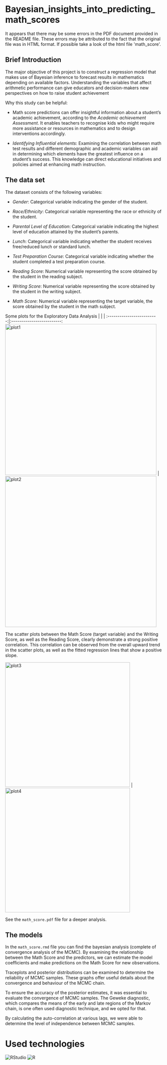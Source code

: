 # Bayesian_insights_into_predicting_math_scores

It appears that there may be some errors in the PDF document provided in the README file. These errors may be attributed to the fact that the original file was in HTML format.
If possible take a look of the html file 'math_score'.

## Brief Introduction
The major objective of this project is to construct a regression model that makes use of Bayesian inference to forecast results in mathematics depending on available factors. Understanding the variables that affect arithmetic performance can give educators and decision-makers new perspectives on how to raise student achievement

Why this study can be helpful:

- Math score predictions can offer insightful information about a student’s academic achievement, according to the *Academic achievement Assessment*. It enables teachers to recognise kids who might require more assistance or resources in mathematics and to design interventions accordingly.

- *Identifying Influential elements*: Examining the correlation between math test results and different demographic and academic variables can aid in determining which elements have the greatest influence on a student’s success. This knowledge can direct educational initiatives and policies aimed at enhancing math instruction.

## The data set

The dataset consists of the following variables:

- *Gender*: Categorical variable indicating the gender of the student.

- *Race/Ethnicity*: Categorical variable representing the race or ethnicity of the student.

- *Parental Level of Education*: Categorical variable indicating the highest level of education attained by the student’s parents.

- *Lunch*: Categorical variable indicating whether the student receives free/reduced lunch or standard lunch.

- *Test Preparation Course*: Categorical variable indicating whether the student completed a test preparation course.

- *Reading Score*: Numerical variable representing the score obtained by the student in the reading subject.

- *Writing Score*: Numerical variable representing the score obtained by the student in the writing subject.

- *Math Score*: Numerical variable representing the target variable, the score obtained by the student in the math subject.

Some plots for the Exploratory Data Analysis
|       |       | 
:-------------------------:|:-------------------------: 
<img width="485" alt="plot1" src="https://private-user-images.githubusercontent.com/113529675/269402793-f56fd172-b217-4fd4-92b0-d7819d92e00e.png?jwt=eyJhbGciOiJIUzI1NiIsInR5cCI6IkpXVCJ9.eyJpc3MiOiJnaXRodWIuY29tIiwiYXVkIjoicmF3LmdpdGh1YnVzZXJjb250ZW50LmNvbSIsImtleSI6ImtleTEiLCJleHAiOjE2OTUyNDM3MzIsIm5iZiI6MTY5NTI0MzQzMiwicGF0aCI6Ii8xMTM1Mjk2NzUvMjY5NDAyNzkzLWY1NmZkMTcyLWIyMTctNGZkNC05MmIwLWQ3ODE5ZDkyZTAwZS5wbmc_WC1BbXotQWxnb3JpdGhtPUFXUzQtSE1BQy1TSEEyNTYmWC1BbXotQ3JlZGVudGlhbD1BS0lBSVdOSllBWDRDU1ZFSDUzQSUyRjIwMjMwOTIwJTJGdXMtZWFzdC0xJTJGczMlMkZhd3M0X3JlcXVlc3QmWC1BbXotRGF0ZT0yMDIzMDkyMFQyMDU3MTJaJlgtQW16LUV4cGlyZXM9MzAwJlgtQW16LVNpZ25hdHVyZT04OTI4MTBmYjJkZDVmZDA3NmYwZDcyNzlkODZhODg4NDRjMGZjZTFhNDk5MzczMWZjZDRkMDA0MDIzMmYzNmEzJlgtQW16LVNpZ25lZEhlYWRlcnM9aG9zdCZhY3Rvcl9pZD0wJmtleV9pZD0wJnJlcG9faWQ9MCJ9.SshKMuEQ4VNxU4vQjl5wjDJ_2eeKAXneQc_P7QVsl9g"> | <img width="485" alt="plot2" src="https://private-user-images.githubusercontent.com/113529675/269405582-c5e4bd0b-a477-4194-ba68-53b7c32e2c44.png?jwt=eyJhbGciOiJIUzI1NiIsInR5cCI6IkpXVCJ9.eyJpc3MiOiJnaXRodWIuY29tIiwiYXVkIjoicmF3LmdpdGh1YnVzZXJjb250ZW50LmNvbSIsImtleSI6ImtleTEiLCJleHAiOjE2OTUyNDM3MzIsIm5iZiI6MTY5NTI0MzQzMiwicGF0aCI6Ii8xMTM1Mjk2NzUvMjY5NDA1NTgyLWM1ZTRiZDBiLWE0NzctNDE5NC1iYTY4LTUzYjdjMzJlMmM0NC5wbmc_WC1BbXotQWxnb3JpdGhtPUFXUzQtSE1BQy1TSEEyNTYmWC1BbXotQ3JlZGVudGlhbD1BS0lBSVdOSllBWDRDU1ZFSDUzQSUyRjIwMjMwOTIwJTJGdXMtZWFzdC0xJTJGczMlMkZhd3M0X3JlcXVlc3QmWC1BbXotRGF0ZT0yMDIzMDkyMFQyMDU3MTJaJlgtQW16LUV4cGlyZXM9MzAwJlgtQW16LVNpZ25hdHVyZT0wZDg5ODE2OGM3NjE1ODFjMjNmNDQwY2NmOWEwMDA4YmY4YzBhOWZkNjRlYWViYzliYzc0ODYzM2M3MDg2MDA2JlgtQW16LVNpZ25lZEhlYWRlcnM9aG9zdCZhY3Rvcl9pZD0wJmtleV9pZD0wJnJlcG9faWQ9MCJ9.4NxHbRP0TyouPmKWQwqIjsBAz5cKLP0Ca36d-9Y0E6o">

The scatter plots between the Math Score (target variable) and the Writing Score, as well as the Reading Score, clearly demonstrate a strong positive correlation. This correlation can be observed from the overall upward trend in the scatter plots, as well as the fitted regression lines that show a positive slope.

<img width="400" alt="plot3" src="https://private-user-images.githubusercontent.com/113529675/269405929-7ae2af73-e27f-4873-b5b6-0411766ce9bb.png?jwt=eyJhbGciOiJIUzI1NiIsInR5cCI6IkpXVCJ9.eyJpc3MiOiJnaXRodWIuY29tIiwiYXVkIjoicmF3LmdpdGh1YnVzZXJjb250ZW50LmNvbSIsImtleSI6ImtleTEiLCJleHAiOjE2OTUyNDM3MzIsIm5iZiI6MTY5NTI0MzQzMiwicGF0aCI6Ii8xMTM1Mjk2NzUvMjY5NDA1OTI5LTdhZTJhZjczLWUyN2YtNDg3My1iNWI2LTA0MTE3NjZjZTliYi5wbmc_WC1BbXotQWxnb3JpdGhtPUFXUzQtSE1BQy1TSEEyNTYmWC1BbXotQ3JlZGVudGlhbD1BS0lBSVdOSllBWDRDU1ZFSDUzQSUyRjIwMjMwOTIwJTJGdXMtZWFzdC0xJTJGczMlMkZhd3M0X3JlcXVlc3QmWC1BbXotRGF0ZT0yMDIzMDkyMFQyMDU3MTJaJlgtQW16LUV4cGlyZXM9MzAwJlgtQW16LVNpZ25hdHVyZT05NWE1MWViMjM2ZTU0ZDYwM2MyN2VjMGVmMGIyOTdiY2JhMjUzYWM5MGI0M2U2MmNmMzQ4MDBjYjMxZTdmODI1JlgtQW16LVNpZ25lZEhlYWRlcnM9aG9zdCZhY3Rvcl9pZD0wJmtleV9pZD0wJnJlcG9faWQ9MCJ9.cG75S-hXEPRbkolilG54-XO3u35xB4BDpPD_LmFkaxo"> | <img width="400" alt="plot4" src="https://private-user-images.githubusercontent.com/113529675/269405929-7ae2af73-e27f-4873-b5b6-0411766ce9bb.png?jwt=eyJhbGciOiJIUzI1NiIsInR5cCI6IkpXVCJ9.eyJpc3MiOiJnaXRodWIuY29tIiwiYXVkIjoicmF3LmdpdGh1YnVzZXJjb250ZW50LmNvbSIsImtleSI6ImtleTEiLCJleHAiOjE2OTUyNDM3MzIsIm5iZiI6MTY5NTI0MzQzMiwicGF0aCI6Ii8xMTM1Mjk2NzUvMjY5NDA1OTI5LTdhZTJhZjczLWUyN2YtNDg3My1iNWI2LTA0MTE3NjZjZTliYi5wbmc_WC1BbXotQWxnb3JpdGhtPUFXUzQtSE1BQy1TSEEyNTYmWC1BbXotQ3JlZGVudGlhbD1BS0lBSVdOSllBWDRDU1ZFSDUzQSUyRjIwMjMwOTIwJTJGdXMtZWFzdC0xJTJGczMlMkZhd3M0X3JlcXVlc3QmWC1BbXotRGF0ZT0yMDIzMDkyMFQyMDU3MTJaJlgtQW16LUV4cGlyZXM9MzAwJlgtQW16LVNpZ25hdHVyZT05NWE1MWViMjM2ZTU0ZDYwM2MyN2VjMGVmMGIyOTdiY2JhMjUzYWM5MGI0M2U2MmNmMzQ4MDBjYjMxZTdmODI1JlgtQW16LVNpZ25lZEhlYWRlcnM9aG9zdCZhY3Rvcl9pZD0wJmtleV9pZD0wJnJlcG9faWQ9MCJ9.cG75S-hXEPRbkolilG54-XO3u35xB4BDpPD_LmFkaxo">

See the `math_score.pdf` file for a deeper analysis.

## The models 

In the `math_score.rmd` file you can find the bayesian analysis (complete of convergence analysis of the MCMC).
By examining the relationship between the Math Score and the predictors, we can estimate the model coefficients and make predictions on the Math Score for new observations.

Traceplots and posterior distributions can be examined to determine the reliability of MCMC samples. These graphs offer useful details about the convergence and behaviour of the MCMC chain.

To ensure the accuracy of the posterior estimates, it was essential to evaluate the convergence of MCMC samples. The Geweke diagnostic, which compares the means of the early and late regions of the Markov chain, is one often used diagnostic technique, and we opted for that.

By calculating the auto-correlation at various lags, we were able to determine the level of independence between MCMC samples.

# Used technologies

![RStudio](https://img.shields.io/badge/RStudio-4285F4?style=for-the-badge&logo=rstudio&logoColor=white)
![R](https://img.shields.io/badge/r-%23276DC3.svg?style=for-the-badge&logo=r&logoColor=white)

